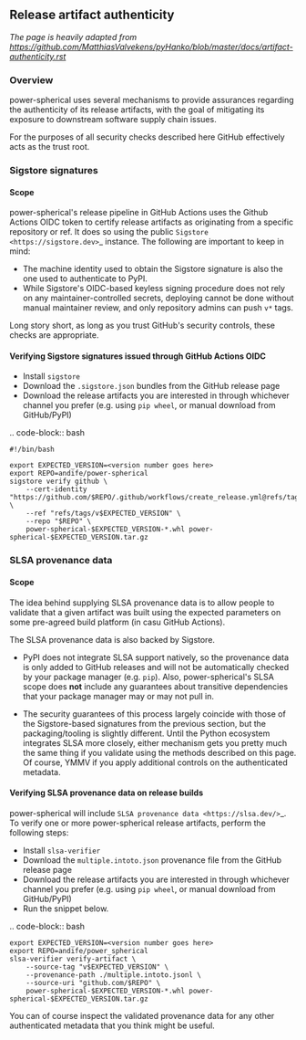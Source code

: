 <!--
SPDX-FileCopyrightText: Matthias Valvekens
SPDX-FileCopyrightText: 2024 Andreas Fehlner

SPDX-License-Identifier: MIT
-->

## Release artifact authenticity
*The page is heavily adapted from https://github.com/MatthiasValvekens/pyHanko/blob/master/docs/artifact-authenticity.rst*

### Overview ###

power-spherical uses several mechanisms to provide assurances regarding the authenticity of
its release artifacts, with the goal of mitigating its exposure to downstream software
supply chain issues.

For the purposes of all security checks described here GitHub effectively acts as the trust root.
    

### Sigstore signatures ###

#### Scope ####

power-spherical's release pipeline in GitHub Actions uses the Github Actions OIDC token
to certify release artifacts as originating from a specific repository or ref.
It does so using the public `Sigstore <https://sigstore.dev>`_ instance.
The following are important to keep in mind:

 * The machine identity used to obtain the Sigstore signature is also the one
   used to authenticate to PyPI.
 * While Sigstore's OIDC-based keyless signing procedure does not rely on any
   maintainer-controlled secrets, deploying cannot be done without manual
   maintainer review, and only repository admins can push ``v*`` tags.

Long story short, as long as you trust GitHub's security controls, these checks
are appropriate.


#### Verifying Sigstore signatures issued through GitHub Actions OIDC ####

  * Install ``sigstore``
  * Download the ``.sigstore.json`` bundles from the GitHub release page
  * Download the release artifacts you are interested in through whichever channel you prefer
    (e.g. using ``pip wheel``, or manual download from GitHub/PyPI)

.. code-block:: bash

    #!/bin/bash

    export EXPECTED_VERSION=<version number goes here>
    export REPO=andife/power-spherical
    sigstore verify github \
        --cert-identity "https://github.com/$REPO/.github/workflows/create_release.yml@refs/tags/v$EXPECTED_VERSION" \
        --ref "refs/tags/v$EXPECTED_VERSION" \
        --repo "$REPO" \
        power-spherical-$EXPECTED_VERSION-*.whl power-spherical-$EXPECTED_VERSION.tar.gz

### SLSA provenance data ###

#### Scope ####

The idea behind supplying SLSA provenance data is to allow people to validate that
a given artifact was built using the expected parameters on some pre-agreed
build platform (in casu GitHub Actions).

The SLSA provenance data is also backed by Sigstore.

  * PyPI does not integrate SLSA support natively,
    so the provenance data is only added to GitHub releases and will not be automatically
    checked by your package manager (e.g. ``pip``).
    Also, power-spherical's SLSA scope does **not** include any guarantees about transitive dependencies
    that your package manager may or may not pull in.


  * The security guarantees of this process largely coincide with those of the
    Sigstore-based signatures from the previous section, but the packaging/tooling
    is slightly different.
    Until the Python ecosystem integrates SLSA more closely, either mechanism
    gets you pretty much the same thing if you validate using the methods
    described on this page. Of course, YMMV if you apply additional controls on the
    authenticated metadata.


#### Verifying SLSA provenance data on release builds ####

power-spherical will include `SLSA provenance data <https://slsa.dev/>`_.
To verify one or more power-spherical release artifacts, perform the following steps:

 * Install ``slsa-verifier``
 * Download the ``multiple.intoto.json`` provenance file from the GitHub release page
 * Download the release artifacts you are interested in through whichever channel you prefer
    (e.g. using ``pip wheel``, or manual download from GitHub/PyPI)
 * Run the snippet below.


.. code-block:: bash

    export EXPECTED_VERSION=<version number goes here>
    export REPO=andife/power_spherical
    slsa-verifier verify-artifact \
        --source-tag "v$EXPECTED_VERSION" \
        --provenance-path ./multiple.intoto.jsonl \
        --source-uri "github.com/$REPO" \
        power-spherical-$EXPECTED_VERSION-*.whl power-spherical-$EXPECTED_VERSION.tar.gz

You can of course inspect the validated provenance data for any other authenticated metadata
that you think might be useful.
